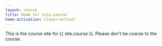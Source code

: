 ```yaml
---
layout: course
title: Home for site.course
home-activation: class="active"
---
```


This is the course site for {{ site.course }}. Please don't be coarse to the course.